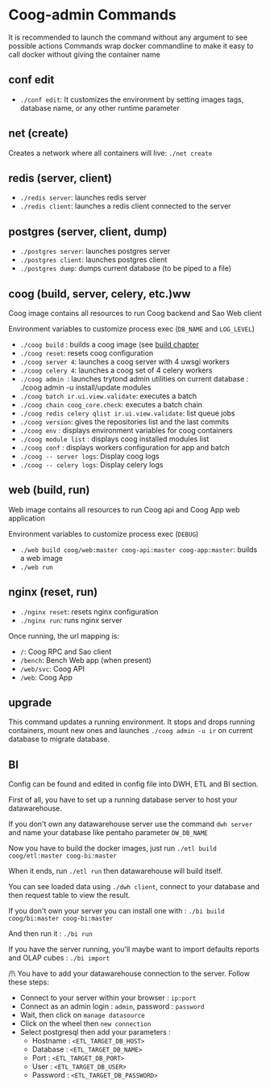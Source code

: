 # Coog-admin Commands

It is recommended to launch the command without any argument to see possible actions
Commands wrap docker commandline to make it easy to call docker without giving the container name

## conf edit

- `./conf edit`: It customizes the environment by setting images tags, database name, or any other runtime parameter

## net (create)

Creates a network where all containers will live: `./net create`

## redis (server, client)

- `./redis server`: launches redis server
- `./redis client`: launches a redis client connected to the server

## postgres (server, client, dump)

- `./postgres server`: launches postgres server
- `./postgres client`: launches postgres client
- `./postgres dump`: dumps current database (to be piped to a file)

## coog (build, server, celery, etc.)ww

Coog image contains all resources to run Coog backend and Sao Web client

Environment variables to customize process exec (`DB_NAME` and `LOG_LEVEL`)

- `./coog build` : builds a coog image (see [build chapter](build)
- `./coog reset`: resets coog configuration
- `./coog server 4`: launches a coog server with 4 uwsgi workers
- `./coog celery 4`: launches a coog set of 4 celery workers
- `./coog admin `: launches trytond admin utilities on current database : 
./coog admin -u <modules separated by commas> install/update modules
- `./coog batch ir.ui.view.validate`: executes a batch
- `./coog chain coog_core.check`: executes a batch chain
- `./coog redis celery qlist ir.ui.view.validate`: list queue jobs
- `./coog version`: gives the repositories list and the last commits
- `./coog env` : displays environment variables for coog containers
- `./coog module list` : displays coog installed modules list
- `./coog conf` : displays workers configuration for app and batch
- `./coog -- server logs`: Display coog logs
- `./coog -- celery logs`: Display celery logs

## web (build, run)

Web image contains all resources to run Coog api and Coog App web application

Environment variables to customize process exec (`DEBUG`)

- `./web build coog/web:master coog-api:master coog-app:master`: builds a web image
- `./web run`

## nginx (reset, run)

- `./nginx reset`: resets nginx configuration
- `./nginx run`: runs nginx server

Once running, the url mapping is:
- `/`: Coog RPC and Sao client
- `/bench`: Bench Web app (when present)
- `/web/svc`: Coog API
- `/web`: Coog App

## upgrade

This command updates a running environment. It stops and drops running containers, mount new ones and launches `./coog admin -u ir` on current database to migrate database.

## BI

Config can be found and edited in config file into DWH, ETL and BI section.

First of all, you have to set up a running database server to host your datawarehouse.

If you don't own any datawarehouse server use the command `dwh server` and name your database
like pentaho parameter `DW_DB_NAME`

Now you have to build the docker images, just run
`./etl build coog/etl:master coog-bi:master`

When it ends, run `./etl run` then datawarehouse will build itself.

You can see loaded data using `./dwh client`, connect to your database and then
request table to view the result.

If you don't own your server you can install one with :
`./bi build coog/bi:master coog-bi:master`

And then run it :
`./bi run`

If you have the server running, you'll maybe want to import defaults reports
and OLAP cubes : `./bi import`


/!\ You have to add your datawarehouse connection to the server. Follow these
steps:
 - Connect to your server within your browser : `ip:port`
 - Connect as an admin login : `admin`, password : `password`
 - Wait, then click on `manage datasource`
 - Click on the wheel then `new connection`
 - Select postgresql then add your parameters :
    - Hostname : `<ETL_TARGET_DB_HOST>`
    - Database : `<ETL_TARGET_DB_NAME>`
    - Port : `<ETL_TARGET_DB_PORT>`
    - User : `<ETL_TARGET_DB_USER>`
    - Password : `<ETL_TARGET_DB_PASSWORD>`
